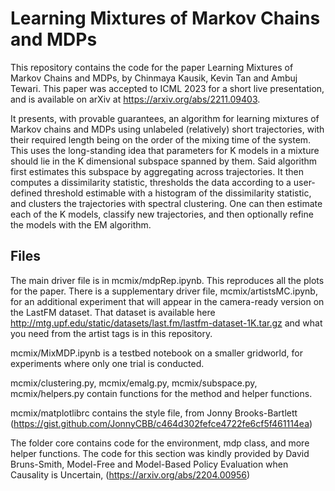 # Learning Mixtures of Markov Chains and MDPs

This repository contains the code for the paper Learning Mixtures of Markov Chains and MDPs,
    by Chinmaya Kausik, Kevin Tan and Ambuj Tewari. 
This paper was accepted to ICML 2023 for a short live presentation,
    and is available on arXiv at https://arxiv.org/abs/2211.09403.
    
It presents, with provable guarantees, 
    an algorithm for learning mixtures of Markov chains and MDPs using unlabeled (relatively) short trajectories,
    with their required length being on the order of the mixing time of the system.
This uses the long-standing idea that parameters for K models 
    in a mixture should lie in the K dimensional subspace spanned by them. 
Said algorithm first estimates this subspace by aggregating across trajectories.
It then computes a dissimilarity statistic, 
    thresholds the data according to a user-defined threshold estimable with a histogram of the dissimilarity statistic, 
    and clusters the trajectories with spectral clustering.
One can then estimate each of the K models, classify new trajectories, 
    and then optionally refine the models with the EM algorithm.


## Files

The main driver file is in mcmix/mdpRep.ipynb. 
    This reproduces all the plots for the paper.
There is a supplementary driver file, mcmix/artistsMC.ipynb, 
    for an additional experiment 
    that will appear in the camera-ready version
    on the LastFM dataset.
That dataset is available here http://mtg.upf.edu/static/datasets/last.fm/lastfm-dataset-1K.tar.gz
    and what you need from the artist tags is in this repository.

mcmix/MixMDP.ipynb is a testbed notebook on a smaller gridworld, 
    for experiments where only one trial is conducted.
    
mcmix/clustering.py, mcmix/emalg.py, mcmix/subspace.py, mcmix/helpers.py 
    contain functions for the method and helper functions.
    
mcmix/matplotlibrc contains the style file, from Jonny Brooks-Bartlett 
    (https://gist.github.com/JonnyCBB/c464d302fefce4722fe6cf5f461114ea)
    
The folder core contains code for the environment, mdp class, and more helper functions. 
    The code for this section was kindly provided by David Bruns-Smith, 
    Model-Free and Model-Based Policy Evaluation when Causality is Uncertain, 
    (https://arxiv.org/abs/2204.00956)
